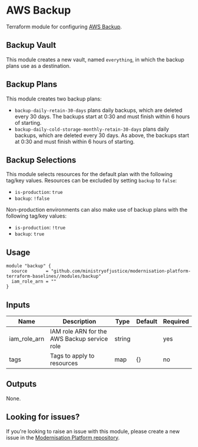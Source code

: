 # AWS Backup

Terraform module for configuring [AWS Backup](https://aws.amazon.com/backup/).

## Backup Vault
This module creates a new vault, named `everything`, in which the backup plans use as a destination.

## Backup Plans
This module creates two backup plans:
- `backup-daily-retain-30-days` plans daily backups, which are deleted every 30 days. The backups start at 0:30 and must finish within 6 hours of starting.
- `backup-daily-cold-storage-monthly-retain-30-days` plans daily backups, which are deleted every 30 days. As above, the backups start at 0:30 and must finish within 6 hours of starting.

## Backup Selections
This module selects resources for the default plan with the following tag/key values. Resources can be excluded by setting `backup` to `false`:
- `is-production`: `true`
- `backup`: `!false`

Non-production environments can also make use of backup plans with the following tag/key values:
- `is-production`: `!true`
- `backup`: `true`

## Usage

```
module "backup" {
  source       = "github.com/ministryofjustice/modernisation-platform-terraform-baselines//modules/backup"
  iam_role_arn = ""
}
```

## Inputs
| Name | Description | Type | Default | Required |
|------|-------------|------|---------|----------|
| iam_role_arn | IAM role ARN for the AWS Backup service role | string | | yes |
| tags | Tags to apply to resources | map  | {} | no |

## Outputs
None.

## Looking for issues?
If you're looking to raise an issue with this module, please create a new issue in the [Modernisation Platform repository](https://github.com/ministryofjustice/modernisation-platform/issues).
